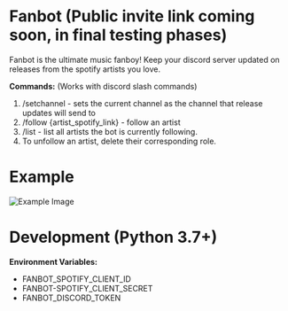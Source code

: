 # Fanbot (Public invite link coming soon, in final testing phases)
Fanbot is the ultimate music fanboy! Keep your discord server updated on releases from the spotify artists you love.

**Commands:** (Works with discord slash commands)
1. /setchannel - sets the current channel as the channel that release updates will send to
2. /follow {artist_spotify_link} - follow an artist
3. /list - list all artists the bot is currently following.
4. To unfollow an artist, delete their corresponding role.

# Example

![Example Image](https://github.com/andrewkassab/mrmusic/blob/main/example.png?raw=true)

# Development (Python 3.7+)

**Environment Variables:**  
- FANBOT_SPOTIFY_CLIENT_ID
- FANBOT-SPOTIFY_CLIENT_SECRET
- FANBOT_DISCORD_TOKEN

